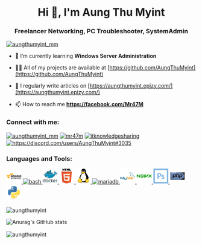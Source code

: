 <h1 align="center">Hi 👋, I'm Aung Thu Myint</h1>
<h3 align="center">Freelancer Networking, PC Troubleshooter, SystemAdmin</h3>

<p align="left"> <a href="https://twitter.com/aungthumyint_mm" target="blank"><img src="https://img.shields.io/twitter/follow/aungthumyint_mm?logo=twitter&style=for-the-badge" alt="aungthumyint_mm" /></a> </p>

- 🌱 I’m currently learning **Windows Server Administration**

- 👨‍💻 All of my projects are available at [https://github.com/AungThuMyint](https://github.com/AungThuMyint)

- 📝 I regularly write articles on [https://aungthumyint.epizy.com/](https://aungthumyint.epizy.com/)

- 📫 How to reach me **https://facebook.com/Mr47M**

<h3 align="left">Connect with me:</h3>
<p align="left">
<a href="https://twitter.com/aungthumyint_mm" target="blank"><img align="center" src="https://raw.githubusercontent.com/rahuldkjain/github-profile-readme-generator/master/src/images/icons/Social/twitter.svg" alt="aungthumyint_mm" height="30" width="40" /></a>
<a href="https://fb.com/mr47m" target="blank"><img align="center" src="https://raw.githubusercontent.com/rahuldkjain/github-profile-readme-generator/master/src/images/icons/Social/facebook.svg" alt="mr47m" height="30" width="40" /></a>
<a href="https://www.youtube.com/c/itknowledgesharing" target="blank"><img align="center" src="https://raw.githubusercontent.com/rahuldkjain/github-profile-readme-generator/master/src/images/icons/Social/youtube.svg" alt="itknowledgesharing" height="30" width="40" /></a>
<a href="https://discord.com/users/AungThuMyint#3035" target="blank"><img align="center" src="https://raw.githubusercontent.com/rahuldkjain/github-profile-readme-generator/master/src/images/icons/Social/discord.svg" alt="https://discord.com/users/AungThuMyint#3035" height="30" width="40" /></a>
</p>

<h3 align="left">Languages and Tools:</h3>
<p align="left"> <a href="https://aws.amazon.com" target="_blank"> <img src="https://raw.githubusercontent.com/devicons/devicon/master/icons/amazonwebservices/amazonwebservices-original-wordmark.svg" alt="aws" width="40" height="40"/> </a> <a href="https://www.gnu.org/software/bash/" target="_blank"> <img src="https://www.vectorlogo.zone/logos/gnu_bash/gnu_bash-icon.svg" alt="bash" width="40" height="40"/> </a> <a href="https://www.docker.com/" target="_blank"> <img src="https://raw.githubusercontent.com/devicons/devicon/master/icons/docker/docker-original-wordmark.svg" alt="docker" width="40" height="40"/> </a> <a href="https://www.w3.org/html/" target="_blank"> <img src="https://raw.githubusercontent.com/devicons/devicon/master/icons/html5/html5-original-wordmark.svg" alt="html5" width="40" height="40"/> </a> <a href="https://www.linux.org/" target="_blank"> <img src="https://raw.githubusercontent.com/devicons/devicon/master/icons/linux/linux-original.svg" alt="linux" width="40" height="40"/> </a> <a href="https://mariadb.org/" target="_blank"> <img src="https://www.vectorlogo.zone/logos/mariadb/mariadb-icon.svg" alt="mariadb" width="40" height="40"/> </a> <a href="https://www.mysql.com/" target="_blank"> <img src="https://raw.githubusercontent.com/devicons/devicon/master/icons/mysql/mysql-original-wordmark.svg" alt="mysql" width="40" height="40"/> </a> <a href="https://www.nginx.com" target="_blank"> <img src="https://raw.githubusercontent.com/devicons/devicon/master/icons/nginx/nginx-original.svg" alt="nginx" width="40" height="40"/> </a> <a href="https://www.photoshop.com/en" target="_blank"> <img src="https://raw.githubusercontent.com/devicons/devicon/master/icons/photoshop/photoshop-line.svg" alt="photoshop" width="40" height="40"/> </a> <a href="https://www.php.net" target="_blank"> <img src="https://raw.githubusercontent.com/devicons/devicon/master/icons/php/php-original.svg" alt="php" width="40" height="40"/> </a> <a href="https://www.python.org" target="_blank"> <img src="https://raw.githubusercontent.com/devicons/devicon/master/icons/python/python-original.svg" alt="python" width="40" height="40"/> </a> </p>

<p><img align="center" src="https://github-readme-stats.vercel.app/api/top-langs?username=aungthumyint&show_icons=true&locale=en&layout=compact" alt="aungthumyint" /></p>

![Anurag's GitHub stats](https://github-readme-stats.vercel.app/api?username=aungthumyint&show_icons=true&theme=react)

<p><img align="center" src="https://github-readme-streak-stats.herokuapp.com/?user=aungthumyint&" alt="aungthumyint" /></p>

